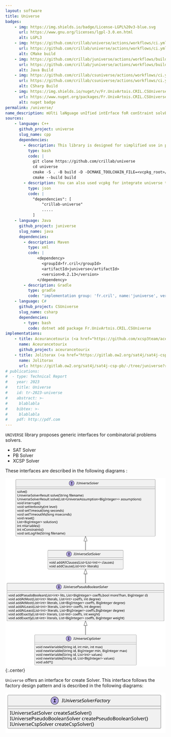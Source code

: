 ```yaml
---
layout: software
title: Universe
badges:
    - img: https://img.shields.io/badge/License-LGPL%20v3-blue.svg
      url: https://www.gnu.org/licenses/lgpl-3.0.en.html
      alt: LGPL3
    - img: https://github.com/crillab/universe/actions/workflows/ci.yml/badge.svg
      url: https://github.com/crillab/universe/actions/workflows/ci.yml
      alt: CMake build
    - img: https://github.com/crillab/juniverse/actions/workflows/build-jar.yml/badge.svg
      url: https://github.com/crillab/juniverse/actions/workflows/build-jar.yml
      alt: Java Build
    - img: https://github.com/crillab/csuniverse/actions/workflows/ci.yml/badge.svg
      url: https://github.com/crillab/csuniverse/actions/workflows/ci.yml
      alt: CSharp Build
    - img: https://img.shields.io/nuget/v/Fr.UnivArtois.CRIL.CSUniverse
      url: https://www.nuget.org/packages/Fr.UnivArtois.CRIL.CSUniverse
      alt: nuget badge
permalink: /universe/
name_description: mUlti laNguage unIfied intErface foR conStraint solvErs
sources:
    - language: C++
      github_project: universe
      slug_name: cpp
      dependencies:
        - description: This library is designed for simplified use in projects using `CMake` and [`vcpkg`](https://vcpkg.io/en/) (with vcpkg_root is the path to your vcpkg install folder. ) 
          type: bash
          code: |
            git clone https://github.com/crillab/universe
            cd universe 
            cmake -S . -B build -D -DCMAKE_TOOLCHAIN_FILE=<vcpkg_root>/scripts/buildsystems/vcpkg.cmake"
            cmake --build build
        - description: You can also used vcpkg for integrate universe to your project. We assume that you have configured the registry of `crillab`, see [here](/utility) for more information. Add `crillab-universe` in your `vcpkg.json` file.
          type: json
          code: |
            "dependencies": [
                "crillab-universe"
                .....
            ]
    - language: Java
      github_project: juniverse
      slug_name: java
      dependencies:
        - description: Maven
          type: xml
          code: |
              <dependency>
                <groupId>fr.cril</groupId>
                <artifactId>juniverse</artifactId>
                <version>0.2.13</version>
              </dependency>
        - description: Gradle
          type: gradle
          code: "implementation group: 'fr.cril', name:'juniverse', version: '0.2.13'"
    - language: C#
      github_project: CSUniverse
      slug_name: csharp
      dependencies:
        - type: bash
          code: dotnet add package Fr.UnivArtois.CRIL.CSUniverse
implementations: 
    - title: Aceurancetourix (<a href="https://github.com/xcsp3team/ace/">ACE</a>)
      name: Aceurancetourix
      github_project: aceurancetourix
    - title: Jolitorax (<a href="https://gitlab.ow2.org/sat4j/sat4j-csp-pb">Sat4j-CSP-PB</a>)
      name: Jolitorax
      url: https://gitlab.ow2.org/sat4j/sat4j-csp-pb/-/tree/juniverse?ref_type=heads
# publications:
#  - type: Technical Report
#    year: 2023
#    title: Universe
#    id: tr-2023-universe
#    abstract: >-
#     blablabla
#    bibtex: >-
#     blablabla
#    pdf: http://pdf.com
---
```



`UNIVERSE` library proposes generic interfaces for combinatorial problems solvers. 

- SAT Solver
- PB Solver
- XCSP Solver

These interfaces are described in the following diagrams :

![Solvers Interface](https://raw.githubusercontent.com/crillab/universe/main/doc/diagrams/solverinterface.svg){:.center}

`Universe` offers an interface for create Solver. This interface follows the factory design pattern and is described
in the following diagrams: 

![factory](https://raw.githubusercontent.com/crillab/universe/main/doc/diagrams/factory.svg)